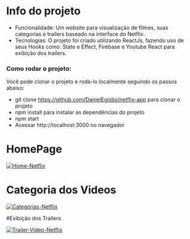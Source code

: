 
# Info do projeto

- Funcionalidade: Um website para visualização de filmes, suas categorias e trailers baseado na interface do Netflix.
- Tecnologias: O projeto foi criado utilizando ReactJs, fazendo uso de seus Hooks como: State e Effect, Firebase e Youtube React para exibição dos trailers.

### Como rodar o projeto:

Você pode clonar o projeto e rodá-lo localmente seguindo os passos abaixo:


- git clone https://github.com/DanielEgiidio/netflix-app para clonar o projeto
- npm install para instalar as dependências do projeto
- npm start
- Acessar http://localhost:3000 no navegador



# HomePage

<a href="https://ibb.co/y69vNsR"><img src="https://i.ibb.co/gS2qrg7/Home-Netflix.png" alt="Home-Netflix" border="0"></a>

# Categoria dos Videos

<a href="https://ibb.co/FwBJFQT"><img src="https://i.ibb.co/jMLGSCX/Categorias-Netflix.png" alt="Categorias-Netflix" border="0"></a>

#Exibição dos Trailers

<a href="https://ibb.co/8BnWZL3"><img src="https://i.ibb.co/TTDV3xX/Trailer-Video-Netflix.png" alt="Trailer-Video-Netflix" border="0"></a>
